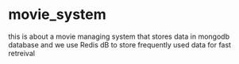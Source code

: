 # movie_system
this is about a movie managing system that stores data in mongodb database and we use Redis dB to store frequently used data for fast retreival 
